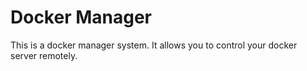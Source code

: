 # Docker Manager
This is a docker manager system. It allows you to control your docker server remotely. 

